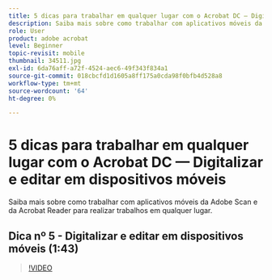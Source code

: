 ```yaml
---
title: 5 dicas para trabalhar em qualquer lugar com o Acrobat DC — Digitalizar e editar em dispositivos móveis
description: Saiba mais sobre como trabalhar com aplicativos móveis da Adobe Scan e da Acrobat Reader para realizar trabalhos em qualquer lugar
role: User
product: adobe acrobat
level: Beginner
topic-revisit: mobile
thumbnail: 34511.jpg
exl-id: 6da76aff-a72f-4524-aec6-49f343f834a1
source-git-commit: 018cbcfd1d1605a8ff175a0cda98f0bfb4d528a8
workflow-type: tm+mt
source-wordcount: '64'
ht-degree: 0%

---
```


# 5 dicas para trabalhar em qualquer lugar com o Acrobat DC — Digitalizar e editar em dispositivos móveis

Saiba mais sobre como trabalhar com aplicativos móveis da Adobe Scan e da Acrobat Reader para realizar trabalhos em qualquer lugar.

## Dica nº 5 - Digitalizar e editar em dispositivos móveis (1:43)

>[!VIDEO](https://video.tv.adobe.com/v/34511)
